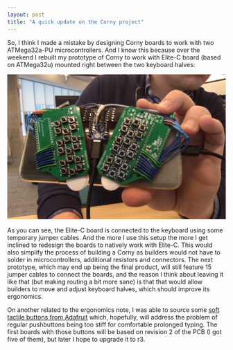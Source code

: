 ```yaml
---
layout: post
title: "A quick update on the Corny project"
---
```


So, I think I made a mistake by designing Corny boards to work with two ATMega32a-PU microcontrollers. And I know this because over the weekend I rebuilt my prototype of Corny to work with Elite-C board (based on ATMega32u) mounted right between the two keyboard halves:

![Corny r2.2 mounted on a back of Galaxy S8+](/static/img/cornyr2_galaxys8plus.jpg)

As you can see, the Elite-C board is connected to the keyboard using some temporary jumper cables. And the more I use this setup the more I get inclined to redesign the boards to natively work with Elite-C. This would also simplify the process of building a Corny as builders would not have to solder in microcontrollers, additional resistors and connectors. The next prototype, which may end up being the final product, will still feature 15 jumper cables to connect the boards, and the reason I think about leaving it like that (but making routing a bit more sane) is that that would allow builders to move and adjust keyboard halves, which should improve its ergonomics.

On another related to the ergonomics note, I was able to source some [soft tactile buttons from Adafruit](https://www.adafruit.com/product/3101?gclid=EAIaIQobChMI5tPG6a6X5gIVDhgMCh0rawD_EAQYAiABEgIqTvD_BwE) which, hopefully, will address the problem of regular pushbuttons being too stiff for comfortable prolonged typing. The first boards with those buttons will be based on revision 2 of the PCB (I got five of them), but later I hope to upgrade it to r3.
